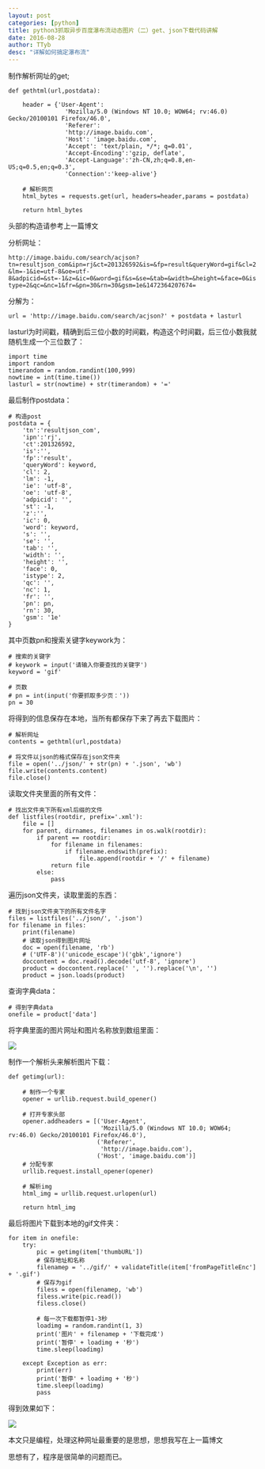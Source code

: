 ```yaml
---
layout: post
categories: [python]
title: python3抓取异步百度瀑布流动态图片（二）get、json下载代码讲解
date: 2016-08-28
author: TTyb
desc: "详解如何搞定瀑布流"
---
```


制作解析网址的get;

```
def gethtml(url,postdata):

    header = {'User-Agent':
                'Mozilla/5.0 (Windows NT 10.0; WOW64; rv:46.0) Gecko/20100101 Firefox/46.0',
                'Referer':
                'http://image.baidu.com',
                'Host': 'image.baidu.com',
                'Accept': 'text/plain, */*; q=0.01',
                'Accept-Encoding':'gzip, deflate',
                'Accept-Language':'zh-CN,zh;q=0.8,en-US;q=0.5,en;q=0.3',
                'Connection':'keep-alive'}

    # 解析网页
    html_bytes = requests.get(url, headers=header,params = postdata)

    return html_bytes
```

头部的构造请参考上一篇博文

分析网址：

`http://image.baidu.com/search/acjson?tn=resultjson_com&ipn=rj&ct=201326592&is=&fp=result&queryWord=gif&cl=2&lm=-1&ie=utf-8&oe=utf-8&adpicid=&st=-1&z=&ic=0&word=gif&s=&se=&tab=&width=&height=&face=0&istype=2&qc=&nc=1&fr=&pn=30&rn=30&gsm=1e&1472364207674=`

分解为：

`url = 'http://image.baidu.com/search/acjson?' + postdata + lasturl`

lasturl为时间戳，精确到后三位小数的时间戳，构造这个时间戳，后三位小数我就随机生成一个三位数了：

```
import time
import random
timerandom = random.randint(100,999)
nowtime = int(time.time())
lasturl = str(nowtime) + str(timerandom) + '='
```

最后制作postdata：

```
# 构造post
postdata = {
    'tn':'resultjson_com',
    'ipn':'rj',
    'ct':201326592,
    'is':'',
    'fp':'result',
    'queryWord': keyword,
    'cl': 2,
    'lm': -1,
    'ie': 'utf-8',
    'oe': 'utf-8',
    'adpicid': '',
    'st': -1,
    'z':'',
    'ic': 0,
    'word': keyword,
    's': '',
    'se': '',
    'tab': '',
    'width': '',
    'height': '',
    'face': 0,
    'istype': 2,
    'qc': '',
    'nc': 1,
    'fr': '',
    'pn': pn,
    'rn': 30,
    'gsm': '1e'
}
```

其中页数pn和搜索关键字keywork为：

```
# 搜索的关键字
# keywork = input('请输入你要查找的关键字')
keyword = 'gif'

# 页数
# pn = int(input('你要抓取多少页：'))
pn = 30
```

将得到的信息保存在本地，当所有都保存下来了再去下载图片：

```
# 解析网址
contents = gethtml(url,postdata)

# 将文件以json的格式保存在json文件夹
file = open('../json/' + str(pn) + '.json', 'wb')
file.write(contents.content)
file.close()
```

读取文件夹里面的所有文件：

```
# 找出文件夹下所有xml后缀的文件
def listfiles(rootdir, prefix='.xml'):
    file = []
    for parent, dirnames, filenames in os.walk(rootdir):
        if parent == rootdir:
            for filename in filenames:
                if filename.endswith(prefix):
                    file.append(rootdir + '/' + filename)
            return file
        else:
            pass
```

遍历json文件夹，读取里面的东西：

```
# 找到json文件夹下的所有文件名字
files = listfiles('../json/', '.json')
for filename in files:
    print(filename)
    # 读取json得到图片网址
    doc = open(filename, 'rb')
    # ('UTF-8')('unicode_escape')('gbk','ignore')
    doccontent = doc.read().decode('utf-8', 'ignore')
    product = doccontent.replace(' ', '').replace('\n', '')
    product = json.loads(product)
```

查询字典data：

```
# 得到字典data
onefile = product['data']
```

将字典里面的图片网址和图片名称放到数组里面：

![](http://images2015.cnblogs.com/blog/996148/201608/996148-20160828165924367-733078421.png)

制作一个解析头来解析图片下载：

```
def getimg(url):

    # 制作一个专家
    opener = urllib.request.build_opener()

    # 打开专家头部
    opener.addheaders = [('User-Agent',
                          'Mozilla/5.0 (Windows NT 10.0; WOW64; rv:46.0) Gecko/20100101 Firefox/46.0'),
                         ('Referer',
                          'http://image.baidu.com'),
                         ('Host', 'image.baidu.com')]
    # 分配专家
    urllib.request.install_opener(opener)

    # 解析img
    html_img = urllib.request.urlopen(url)

    return html_img
```

最后将图片下载到本地的gif文件夹：

```
for item in onefile:
    try:
        pic = getimg(item['thumbURL'])
        # 保存地址和名称
        filenamep = '../gif/' + validateTitle(item['fromPageTitleEnc'] + '.gif')
        # 保存为gif
        filess = open(filenamep, 'wb')
        filess.write(pic.read())
        filess.close()

        # 每一次下载都暂停1-3秒
        loadimg = random.randint(1, 3)
        print('图片' + filenamep + '下载完成')
        print('暂停' + loadimg + '秒')
        time.sleep(loadimg)

    except Exception as err:
        print(err)
        print('暂停' + loadimg + '秒')
        time.sleep(loadimg)
        pass
```

得到效果如下：

![](http://images2015.cnblogs.com/blog/996148/201608/996148-20160828172535915-551271077.png)

 本文只是编程，处理这种网址最重要的是思想，思想我写在上一篇博文
 
 思想有了，程序是很简单的问题而已。